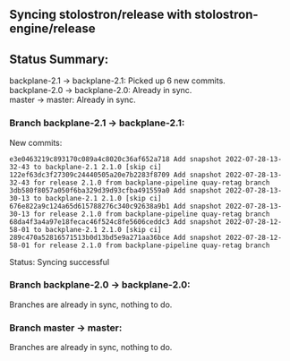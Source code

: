 ## Syncing stolostron/release with stolostron-engine/release

## Status Summary:

backplane-2.1 -> backplane-2.1: Picked up 6 new commits.  
backplane-2.0 -> backplane-2.0: Already in sync.  
master -> master: Already in sync.  

### Branch backplane-2.1 -> backplane-2.1:

New commits:

```
e3e0463219c893170c089a4c8020c36af652a718 Add snapshot 2022-07-28-13-32-43 to backplane-2.1 2.1.0 [skip ci]
122ef63dc3f27309c24440505a20e7b2283f8709 Add snapshot 2022-07-28-13-32-43 for release 2.1.0 from backplane-pipeline quay-retag branch
3db580f8057a050f6ba329d39d93cfba491559a0 Add snapshot 2022-07-28-13-30-13 to backplane-2.1 2.1.0 [skip ci]
676e822a9c124a65d615788276c340c92638a9b1 Add snapshot 2022-07-28-13-30-13 for release 2.1.0 from backplane-pipeline quay-retag branch
68da4f3a4a97e18fecac46f524c8fe5606ceddc3 Add snapshot 2022-07-28-12-58-01 to backplane-2.1 2.1.0 [skip ci]
289c470a52816571513b0d13bd5e9a271aa36bce Add snapshot 2022-07-28-12-58-01 for release 2.1.0 from backplane-pipeline quay-retag branch
```

Status: Syncing successful

### Branch backplane-2.0 -> backplane-2.0:

Branches are already in sync, nothing to do.

### Branch master -> master:

Branches are already in sync, nothing to do.
